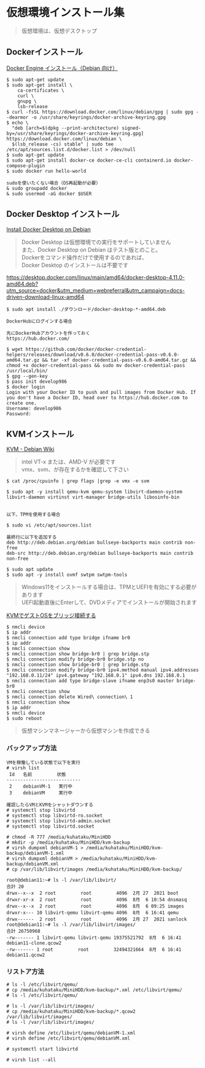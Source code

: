 # 仮想環境インストール集

> 仮想環境は、仮想デスクトップ  
> 

## Dockerインストール

[Docker Engine インストール（Debian 向け）](https://matsuand.github.io/docs.docker.jp.onthefly/engine/install/debian/)

```
$ sudo apt-get update
$ sudo apt-get install \
    ca-certificates \
    curl \
    gnupg \
    lsb-release
$ curl -fsSL https://download.docker.com/linux/debian/gpg | sudo gpg --dearmor -o /usr/share/keyrings/docker-archive-keyring.gpg
$ echo \
  "deb [arch=$(dpkg --print-architecture) signed-by=/usr/share/keyrings/docker-archive-keyring.gpg] https://download.docker.com/linux/debian \
  $(lsb_release -cs) stable" | sudo tee /etc/apt/sources.list.d/docker.list > /dev/null
$ sudo apt-get update
$ sudo apt-get install docker-ce docker-ce-cli containerd.io docker-compose-plugin
$ sudo docker run hello-world

sudoを使いたくない場合（OS再起動が必要）
& sudo groupadd docker
& sudo usermod -aG docker $USER
```

## Docker Desktop インストール

[Install Docker Desktop on Debian](https://docs.docker.com/desktop/install/debian/)

> Docker Desktop は仮想環境での実行をサポートしていません  
> また、Docker Desktop on Debian はテスト版とのこと。  
> Dockerをコマンド操作だけで使用するのであれば、  
> Docker Desktop のインストールは不要です

https://desktop.docker.com/linux/main/amd64/docker-desktop-4.11.0-amd64.deb?utm_source=docker&utm_medium=webreferral&utm_campaign=docs-driven-download-linux-amd64

```
$ sudo apt install ./ダウンロード/docker-desktop-*-amd64.deb

DockerHubにログインする場合

先にDockerHubアカウントを作っておく
https://hub.docker.com/

$ wget https://github.com/docker/docker-credential-helpers/releases/download/v0.6.0/docker-credential-pass-v0.6.0-amd64.tar.gz && tar -xf docker-credential-pass-v0.6.0-amd64.tar.gz && chmod +x docker-credential-pass && sudo mv docker-credential-pass /usr/local/bin/
$ gpg --gen-key
$ pass init develop986
$ docker login
Login with your Docker ID to push and pull images from Docker Hub. If you don't have a Docker ID, head over to https://hub.docker.com to create one.
Username: develop986
Password: 
```

## KVMインストール

[KVM - Debian Wiki](https://wiki.debian.org/KVM#Installation)

> intel VT-x または、AMD-V が必要です  
> vmx、svm、が存在するかを確認して下さい

```
$ cat /proc/cpuinfo | grep flags |grep -e vmx -e svm

$ sudo apt -y install qemu-kvm qemu-system libvirt-daemon-system libvirt-daemon virtinst virt-manager bridge-utils libosinfo-bin


以下、TPMを使用する場合

$ sudo vi /etc/apt/sources.list

最終行に以下を追加する
deb http://deb.debian.org/debian bullseye-backports main contrib non-free
deb-src http://deb.debian.org/debian bullseye-backports main contrib non-free

$ sudo apt update
$ sudo apt -y install ovmf swtpm swtpm-tools 
```

> Windows11をインストールする場合は、TPMとUEFIを有効にする必要があります  
> UEFI起動直後にEnterして、DVDメディアでインストールが開始されます



[KVMでゲストOSをブリッジ接続する](https://qiita.com/yoshiyasu1111/items/8d07a4fd55116fba07f7)

```
$ nmcli device 
$ ip addr
$ nmcli connection add type bridge ifname br0
$ ip addr
$ nmcli connection show 
$ nmcli connection show bridge-br0 | grep bridge.stp
$ nmcli connection modify bridge-br0 bridge.stp no
$ nmcli connection show bridge-br0 | grep bridge.stp
$ nmcli connection modify bridge-br0 ipv4.method manual ipv4.addresses "192.168.0.11/24" ipv4.gateway "192.168.0.1" ipv4.dns 192.168.0.1
$ nmcli connection add type bridge-slave ifname enp3s0 master bridge-br0
$ nmcli connection show 
$ nmcli connection delete Wired\ connection\ 1
$ nmcli connection show 
$ ip addr
$ nmcli device 
$ sudo reboot
```

> 仮想マシンマネージャーから仮想マシンを作成できる

### バックアップ方法

```
VMを稼働している状態で以下を実行
# virsh list
 Id   名前         状態
---------------------------
 2    debianVM-1   実行中
 3    debianVM     実行中

確認したらVMとKVMをシャットダウンする
# systemctl stop libvirtd
# systemctl stop libvirtd-ro.socket 
# systemctl stop libvirtd-admin.socket 
# systemctl stop libvirtd.socket 

# chmod -R 777 /media/kuhataku/MiniHDD
# mkdir -p /media/kuhataku/MiniHDD/kvm-backup
# virsh dumpxml debianVM-1 > /media/kuhataku/MiniHDD/kvm-backup/debianVM-1.xml
# virsh dumpxml debianVM > /media/kuhataku/MiniHDD/kvm-backup/debianVM.xml
# cp /var/lib/libvirt/images /media/kuhataku/MiniHDD/kvm-backup/

root@debian11:~# ls -l /var/lib/libvirt/
合計 20
drwx--x--x  2 root         root         4096  2月 27  2021 boot
drwxr-xr-x  2 root         root         4096  8月  6 10:54 dnsmasq
drwx--x--x  2 root         root         4096  8月  6 09:25 images
drwxr-x--- 10 libvirt-qemu libvirt-qemu 4096  8月  6 16:41 qemu
drwx------  2 root         root         4096  2月 27  2021 sanlock
root@debian11:~# ls -l /var/lib/libvirt/images/
合計 26750968
-rw------- 1 libvirt-qemu libvirt-qemu 19375521792  8月  6 16:41 debian11-clone.qcow2
-rw------- 1 root         root         32494321664  8月  6 16:41 debian11.qcow2
```

### リストア方法

```
# ls -l /etc/libvirt/qemu/
# cp /media/kuhataku/MiniHDD/kvm-backup/*.xml /etc/libvirt/qemu/
# ls -l /etc/libvirt/qemu/

# ls -l /var/lib/libvirt/images/
# cp /media/kuhataku/MiniHDD/kvm-backup/*.qcow2 /var/lib/libvirt/images/
# ls -l /var/lib/libvirt/images/

# virsh define /etc/libvirt/qemu/debianVM-1.xml 
# virsh define /etc/libvirt/qemu/debianVM.xml 

# systemctl start libvirtd

# virsh list --all
```

